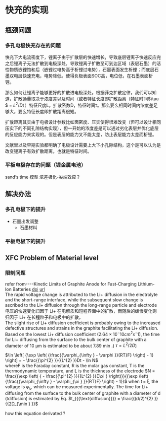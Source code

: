 # 快充的实现
## 瓶颈问题
### 多孔电极快充存在的问题
 快充下大电流密度下，锂离子由于扩散层的快速增长，导致底层锂离子快速反应完之后锂离子无法扩散到电极深处，导致锂离子扩散至可到达区域（表层石墨）的活性物质嵌锂饱和后（嵌锂过电势高于析锂过电势），石墨表面发生析锂；而底层石墨双电层快速充电，电势降低。使得负极表面SOC高，电位低，在石墨表面析锂。

 那么如何让锂离子能够更好的扩散进电极深处，根据菲克扩散定律，我们可以知道，扩散通量取决于浓度差以及时间（或者特征长度即扩散距离（特征时间$\tau $ = $L^2/D$））特征尺度L，扩散系数D，特征时间$\tau$。那么要么相同时间内浓度差足够大，要么特征长度即扩散距离很短。

 扩散距离其实由于电极设计参数比如面密度、压实使得很难改变（但可以设计相同压实下的不同孔隙结构实现），但一开始的浓度差是可以通过劣化表层并优化底层的反应能力来实现的。但是表层的能力又不能太差，防止表层能力太差而析锂。

 文献里以及早期实验都明确了电极设计需要上大下小孔隙结构，这个是可以认为是改变锂离子有效扩散距离，也就是特征时间。

### 平板电极存在的问题（锂金属电池）
 sand‘s time 模型
 浓差极化-尖端效应？


 ## 解决办法
### 多孔电极下的提升
- 石墨出发调整
  - 石墨材料

### 平板电极下的提升


## XFC Problem of Material level
### 限制问题
refer from----Kinetic Limits of Graphite Anode for Fast-Charging Lithium-Ion Batteries
[doi](https://doi.org/10.1007/s40820-023-01183-6)
[url](https://link.springer.com/article/10.1007/s40820-023-01183-6#article-info)\
The rapid voltage change is attributed to the Li+ diffusion in the electrolyte and the short-range interface, while the subsequent slow change is ascribed to the Li+ diffusion through the long-range particle and electrode 电压的快速变化归因于 Li+ 在电解质和短程界面中的扩散，而随后的缓慢变化则归因于 Li+ 在长程粒子和电极中的扩散。\
The slight rise of Li+ diffusion coefficient is probably owing to the increased defective structures and strains in the graphite facilitating the Li+ diffusion. Based on the lowest Li+ diffusion coefficient ($2.64 × 10^−10 cm^2 s^−1$), the time for Li+ diffusing from the surface to the bulk center of graphite with a diameter of 10 μm is estimated to be about 7.89 min .( $\tau =L^2/2D$)   

$\ln \left[ {\exp \left( {\frac{{\varphi_{\infty } - \varphi }}{RT}F} \right) - 1} \right] = - \frac{{\pi^{2} }}{{L^{2} }}Dt - \ln N$ \
whereF is the Faraday constant, R is the molar gas constant, T is the thermodynamic temperature, and L is the thickness of the electrode $N = \frac{{\exp \left( { - \frac{{\pi^{2} }}{{L^{2} }}D\xi } \right)}}{{\exp \left( {\frac{{\varphi_{\infty } - \varphi_{\xi } }}{RT}F} \right) - 1}}$
 when t = ξ, the voltage is ${{\varphi }}_{{\upxi }}$, which can be measured experimentally.
The time for Li+ diffusing from the surface to the bulk center of graphite with a diameter of d (tdiffusion) is estimated by Eq. $t_{{{\text{diffusion}}}} = \frac{{(d/2)^{2} }}{{2D_{\min } }}$

how this equation derivated ?

